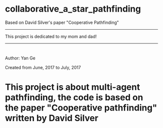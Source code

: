# collaborative_a_star_pathfinding
Based on David Silver's paper "Cooperative Pathfinding"

____________________________________________________________
This project is dedicated to my mom and dad!
____________________________________________________________

#
#

Author:     Yan Ge

Created from June, 2017 to July, 2017


# This project is about multi-agent pathfinding, the code is based on the paper "Cooperative pathfinding" written by David Silver



    

